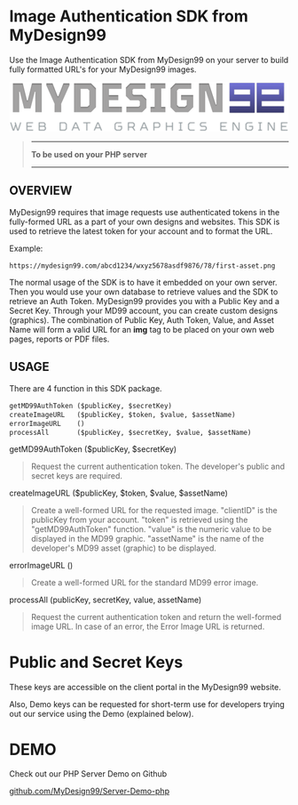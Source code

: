 
# Image Authentication SDK from MyDesign99

Use the Image Authentication SDK from MyDesign99 on your server to build fully formatted URL's for your MyDesign99 images.

![MyDesign99 logo](logo.png "MyDesign99 logo")

> ** **
> **To be used on your PHP server**
> ** **

## OVERVIEW

MyDesign99 requires that image requests use authenticated tokens in the fully-formed URL as a part of your own designs and websites. This SDK is used to retrieve the latest token for your account and to format the URL.

Example:
```
https://mydesign99.com/abcd1234/wxyz5678asdf9876/78/first-asset.png
```

The normal usage of the SDK is to have it embedded on your own server.  Then you would use your own database to retrieve values and the SDK to retrieve an Auth Token. MyDesign99 provides you with a Public Key and a Secret Key. Through your MD99 account, you can create custom designs (graphics). The combination of Public Key, Auth Token, Value, and Asset Name will form a valid URL for an **img** tag to be placed on your own web pages, reports or PDF files.

## USAGE

There are 4 function in this SDK package.

```
getMD99AuthToken ($publicKey, $secretKey)
createImageURL   ($publicKey, $token, $value, $assetName)
errorImageURL    ()
processAll       ($publicKey, $secretKey, $value, $assetName)
```

getMD99AuthToken ($publicKey, $secretKey)
> Request the current authentication token. The developer's public and secret keys are required.

createImageURL ($publicKey, $token, $value, $assetName)
> Create a well-formed URL for the requested image. "clientID" is the publicKey from your account. "token" is retrieved using the "getMD99AuthToken" function. "value" is the numeric value to be displayed in the MD99 graphic. "assetName" is the name of the developer's MD99 asset (graphic) to be displayed.

errorImageURL ()
> Create a well-formed URL for the standard MD99 error image.

processAll (publicKey, secretKey, value, assetName)
> Request the current authentication token and return the well-formed image URL. In case of an error, the Error Image URL is returned.


# Public and Secret Keys

These keys are accessible on the client portal in the MyDesign99 website.

Also, Demo keys can be requested for short-term use for developers trying out our service using the Demo (explained below).

# DEMO

Check out our PHP Server Demo on Github

[github.com/MyDesign99/Server-Demo-php](https://github.com/MyDesign99/Server-Demo-php)

